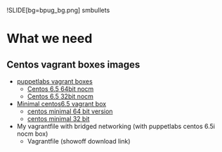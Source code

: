 !SLIDE[bg=bpug_bg.png] smbullets

# What we need #

## Centos vagrant boxes images ##

* [puppetlabs vagrant boxes](http://puppet-vagrant-boxes.puppetlabs.com/)
  * [Centos 6.5 64bit nocm](http://puppet-vagrant-boxes.puppetlabs.com/centos-65-x64-virtualbox-nocm.box)
  * [Centos 6.5 32bit nocm](http://puppet-vagrant-boxes.puppetlabs.com/centos-65-i386-virtualbox-nocm.box)
* [Minimal centos6.5 vagrant box](https://github.com/bbirkinbine/vagrant-centos-65-minimal)
  * [centos minimal 64 bit version](http://files.brianbirkinbine.com/vagrant-centos-65-x86_64-minimal.box)
  * [centos minimal 32 bit](http://files.brianbirkinbine.com/vagrant-centos-65-i386-minimal.box)
* My vagrantfile with bridged networking (with puppetlabs centos 6.5i nocm box)
  * Vagrantfile (showoff download link)

